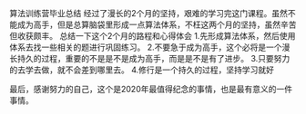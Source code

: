 算法训练营毕业总结
经过了漫长的2个月的坚持，艰难的学习完这门课程。虽然不能成为高手，但是总算脑袋里形成一点算法体系，不枉这两个月的坚持，虽然辛苦但收获颇丰。
总结一下这个2个月的路程和心得体会
1.先形成算法体系，然后使用体系去找一些相关的题进行巩固练习。
2.不要急于成为高手，这个必将是一个漫长持久的过程，重要的不是是不是成为高手，而是是不是有了进步。
3.只要努力的去学去做，就不会差到哪里去。
4.修行是一个持久的过程，坚持学习就好

最后，感谢努力的自己，这个是2020年最值得纪念的事情，也是最有意义的一件事情。